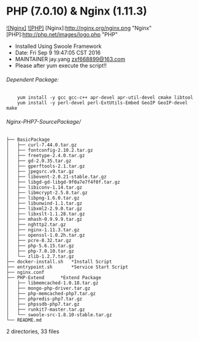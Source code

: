 PHP (7.0.10) & Nginx (1.11.3)
====

[![Nginx]](http://nginx.org)
[![PHP]](http://www.php.net/) 
[Nginx]:http://nginx.org/nginx.png "Nginx"
[PHP]:http://php.net/images/logo.php "PHP"



* Installed Using Swoole Framework
* Date: Fri Sep  9 19:47:05 CST 2016
* MAINTAINER    jay.yang    zxf668899@163.com
* Please after yum execute the script!!

###### Dependent Package:
		yum install -y gcc gcc-c++ apr-devel apr-util-devel cmake libtool
		yum install -y perl-devel perl-ExtUtils-Embed GeoIP GeoIP-devel make

###### Nginx-PHP7-SourcePackage/
    ├── BasicPackage
    │   ├── curl-7.44.0.tar.gz
    │   ├── fontconfig-2.10.2.tar.gz
    │   ├── freetype-2.4.0.tar.gz
    │   ├── gd-2.0.35.tar.gz
    │   ├── gperftools-2.1.tar.gz
    │   ├── jpegsrc.v9.tar.gz
    │   ├── libevent-2.0.21-stable.tar.gz
    │   ├── libgd-gd-libgd-9f0a7e7f4f0f.tar.gz
    │   ├── libiconv-1.14.tar.gz
    │   ├── libmcrypt-2.5.8.tar.gz
    │   ├── libpng-1.6.0.tar.gz
    │   ├── libunwind-1.1.tar.gz
    │   ├── libxml2-2.9.0.tar.gz
    │   ├── libxslt-1.1.28.tar.gz
    │   ├── mhash-0.9.9.9.tar.gz
    │   ├── nghttp2.tar.gz
    │   ├── nginx-1.11.3.tar.gz
    │   ├── openssl-1.0.2h.tar.gz
    │   ├── pcre-8.32.tar.gz
    │   ├── php-5.6.15.tar.gz
    │   ├── php-7.0.10.tar.gz
    │   └── zlib-1.2.7.tar.gz
    ├── docker-install.sh	*Install Script
    ├── entrypoint.sh		*Service Start Script
    ├── nginx.conf
    ├── PHP-Extend		*Extend Package
    │   ├── libmemcached-1.0.18.tar.gz
    │   ├── mongo-php-driver.tar.gz
    │   ├── php-memcached-php7.tar.gz
    │   ├── phpredis-php7.tar.gz
    │   ├── phpssdb-php7.tar.gz
    │   ├── runkit7-master.tar.gz
    │   └── swoole-src-1.8.10-stable.tar.gz
    └── README.md

2 directories, 33 files
